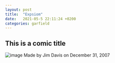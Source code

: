 ```yaml
---
layout: post
title:  "Expsiom"
date:   2021-05-5 22:11:24 +0200
categories: garfield
---
```


## This is a comic title 
![image](https://static.explosm.net/2022/05/16233225/marathonrunner.png)
Made by Jim Davis on December 31, 2007